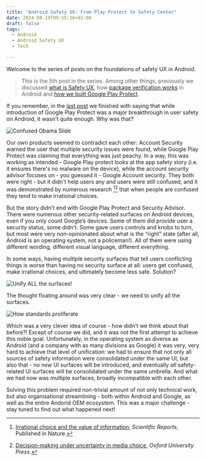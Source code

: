 ```yaml
---
title: "Android Safety UX: From Play Protect to Safety Center"
date: 2024-08-19T09:55:16+01:00
draft: false
tags: 
  - Android
  - Android Safety UX
  - Tech

---
```


Welcome to the series of posts on the foundations of safety UX in Android.

> This is the 5th post in the series. Among other things, previously we discussed [what is Safety UX](https://blog.kirillov.cc/posts/android-safety-ux-what-about/), how [package verification works](https://blog.kirillov.cc/posts/android-safety-ux-package-verification/) in Android and [how we built Google Play Protect](https://blog.kirillov.cc/posts/android-safety-ux-google-play-protect/).

If you remember, in the [last post](https://blog.kirillov.cc/posts/android-safety-ux-google-play-protect) we finished with saying that while introduction of Google Play Protect was a major breakthrough in user safety on Android, it wasn't quite enough. Why was that?

![Confused Obama Slide](/static/asux-pv/obama.png)

Our own products seemed to contradict each other: Account Security warned the user that multiple security issues were found, while Google Play Protect was claiming that everything was just peachy. In a way, this was working as intended - Google Play protect looks at the app safety story (i.e. it ensures there's no malware on the device), while the account security advisor focuses on - you guessed it - Google Account security. They both were right - but it didn't help users any and users were still confused, and it was demonstrated by numerous research [^1][^2] that when people are confused they tend to make irrational choices.

[^1]: [Irrational choice and the value of information](https://www.nature.com/articles/s41598-018-27520-x), *Scientific Reports*, Published in Nature.
[^2]: [Decision-making under uncertainty in media choice](https://academic.oup.com/book/27524/chapter/197491102), *Oxford University Press*.

But the story didn't end with Google Play Protect and Security Advisor. There were numerous other security-related surfaces on Android devices, even if you only count Google’s devices. Some of them did provide user a security status, some didn't. Some gave users controls and knobs to turn, but most were very non-opinionated about what is the “right” state (after all, Android is an operating system, not a policeman!). All of them were using different wording, different visual language, different everything. 

In some ways, having multiple security surfaces that tell users conflicting things is worse than having no security surface at all: users get confused, make irrational choices, and ultimately become less safe. Solution?

![Unify ALL the surfaces!](/static/asux-pv/ring.png)

The thought floating around was very clear - we need to unify all the surfaces.

![How standards proliferate](/static/asux-pv/standards.png)

Which was a very clever idea of course - how didn't we think about that before?! Except of course we did, and it was not the first attempt to achieve this noble goal. Unfortunately, in the operating system as diverse as Android (and a company with as many divisions as Google) it was very, very hard to achieve that level of unification: we had to ensure that not only all sources of safety information were consolidated under the same UI, but also that - no _new_ UI surfaces will be introduced, and eventually _all_ safety-related UI surfaces will be consolidated under the same umbrella. And what we had now was multiple surfaces, broadly incompatible with each other. 

Solving this problem required non-trivial amount of not only technical work, but also organisational streamlining - both within Android and Google, as well as the entire Andorid OEM ecosystem. This was a major challenge - stay tuned to find out what happened next!